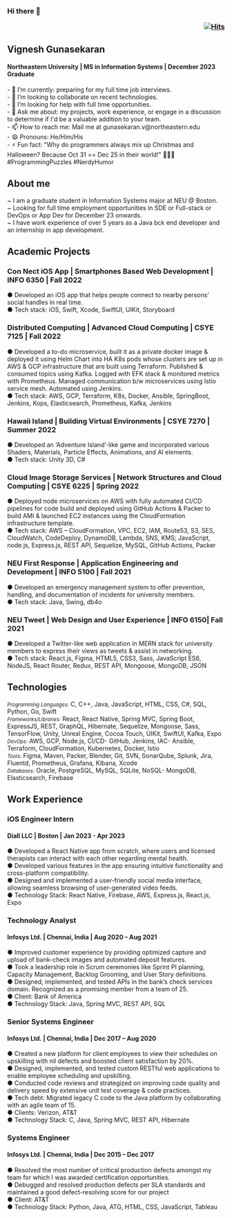 ### Hi there 👋    <p align='right'>[![Hits](https://hits.seeyoufarm.com/api/count/incr/badge.svg?url=https%3A%2F%2Fgithub.com%2FVigneshgvs%2FVigneshgvs&count_bg=%23AEF17B&title_bg=%23585452&icon=addthis.svg&icon_color=%23F1EBEB&title=Views&edge_flat=false)](https://hits.seeyoufarm.com)</p> 
## Vignesh Gunasekaran
<h4 border-bottom='none'>Northeastern University | MS in Information Systems | December 2023 Graduate</h4>
- 🌱 I’m currently: preparing for my full time job interviews.</br>
- 👯 I’m looking to collaborate on recent technologies.</br>
- 🤔 I’m looking for help with full time opportunities.</br>
- 💬 Ask me about:  my projects, work experience, or engage in a discussion to determine if I'd be a valuable addition to your team.</br>
- 📫 How to reach me: Mail me at gunasekaran.v@northeastern.edu</br>
- 😄 Pronouns: He/Him/His</br>
- ⚡ Fun fact: "Why do programmers always mix up Christmas and Halloween? Because Oct 31 == Dec 25 in their world!" 🎃🎄😆 #ProgrammingPuzzles #NerdyHumor</br>
  
## About me
~ I am a graduate student in Information Systems major at NEU @ Boston.</br>
~ Looking for full time employment opportunities in SDE or Full-stack or DevOps or App Dev for December 23 onwards.</br>
~ I have work experience of over 5 years as a Java bck end developer and an internship in app development. </br>

## Academic Projects
### Con Nect iOS App | Smartphones Based Web Development | INFO 6350 | Fall 2022
● Developed an iOS app that helps people connect to nearby persons’ social handles in real time. </br>
● Tech stack: iOS, Swift, Xcode, SwiftUI, UIKit, Storyboard</br>
### Distributed Computing | Advanced Cloud Computing | CSYE 7125 | Fall 2022
● Developed a to-do microservice, built it as a private docker image & deployed it using Helm Chart into HA K8s pods whose clusters are 
set up in AWS & GCP infrastructure that are built using Terraform. Published & consumed topics using Kafka. Logged with EFK stack &
monitored metrics with Prometheus. Managed communication b/w microservices using Istio service mesh. Automated using Jenkins.</br>
● Tech stack: AWS, GCP, Terraform, K8s, Docker, Ansible, SpringBoot, Jenkins, Kops, Elasticsearch, Prometheus, Kafka, Jenkins</br>
### Hawaii Island | Building Virtual Environments | CSYE 7270 | Summer 2022
● Developed an ‘Adventure Island’-like game and incorporated various Shaders, Materials, Particle Effects, Animations, and AI elements.</br>
● Tech stack: Unity 3D, C#</br>
### Cloud Image Storage Services | Network Structures and Cloud Computing | CSYE 6225 | Spring 2022
● Deployed node microservices on AWS with fully automated CI/CD pipelines for code build and deployed using GitHub Actions & Packer 
to build AMI & launched EC2 instances using the CloudFormation infrastructure template.</br>
● Tech stack: AWS – CloudFormation, VPC, EC2, IAM, Route53, S3, SES, CloudWatch, CodeDeploy, DynamoDB, Lambda, SNS, KMS; 
JavaScript, node.js, Express.js, REST API, Sequelize, MySQL, GitHub Actions, Packer</br>
### NEU First Response | Application Engineering and Development | INFO 5100 | Fall 2021
● Developed an emergency management system to offer prevention, handling, and documentation of incidents for university members.</br>
● Tech stack: Java, Swing, db4o</br>
### NEU Tweet | Web Design and User Experience | INFO 6150| Fall 2021
● Developed a Twitter-like web application in MERN stack for university members to express their views as tweets & assist in networking.</br>
● Tech stack: React.js, Figma, HTML5, CSS3, Sass, JavaScript ES6, NodeJS, React Router, Redux, REST API, Mongoose, MongoDB, JSON</br>

## Technologies	       
<i style="font-size: smaller;">Programming Languages:</i>	C, C++, Java, JavaScript, HTML, CSS, C#, SQL, Python, Go, Swift</br>
<i style="font-size: smaller;">Frameworks/Libraries:</i>	React, React Native, Spring MVC, Spring Boot, ExpressJS, REST, GraphQL, Hibernate, Sequelize, Mongoose, Sass, TensorFlow, Unity, Unreal Engine, Cocoa Touch, UIKit, SwiftUI, Kafka, Expo</br>
<i style="font-size: smaller;">DevOps:</i>	AWS, GCP, Node.js, CI/CD- GitHub, Jenkins, IAC- Ansible, Terraform, CloudFormation, Kubernetes, Docker, Istio</br>
<i style="font-size: smaller;">Tools:</i>	Figma, Maven, Packer, Blender, Git, SVN, SonarQube, Splunk, Jira, Fluentd, Prometheus, Grafana, Kibana, Xcode</br>
<i style="font-size: smaller;">Databases:</i>	Oracle, PostgreSQL, MySQL, SQLite, NoSQL- MongoDB, Elasticsearch, Firebase</br>

## Work Experience
### iOS Engineer Intern
#### Diall LLC | Boston | Jan 2023 - Apr 2023
● Developed a React Native app from scratch, where users and licensed therapists can interact with each other regarding mental health.</br>
● Developed various features in the app ensuring intuitive functionality and cross-platform compatibility.</br>
● Designed and implemented a user-friendly social media interface, allowing seamless browsing of user-generated video feeds.</br>
● Technology Stack: React Native, Firebase, AWS, Express.js, React.js, Expo </br>
### Technology Analyst 
#### Infosys Ltd. | Chennai, India | Aug 2020 – Aug 2021
● Improved customer experience by providing optimized capture and upload of bank-check images and automated deposit features.</br>
● Took a leadership role in Scrum ceremonies like Sprint PI planning, Capacity Management, Backlog Grooming, and User Story definitions.</br>
● Designed, implemented, and tested APIs in the bank’s check services domain. Recognized as a promising member from a team of 25.</br>
● Client: Bank of America</br>
● Technology Stack: Java, Spring MVC, REST API, SQL</br>
### Senior Systems Engineer 
#### Infosys Ltd. | Chennai, India | Dec 2017 – Aug 2020
● Created a new platform for client employees to view their schedules on upskilling with nil defects and boosted client satisfaction by 20%.</br>
● Designed, implemented, and tested custom RESTful web applications to enable employee scheduling and upskilling.</br>
● Conducted code reviews and strategized on improving code quality and delivery speed by extensive unit test coverage & code practices. </br>
● Tech debt: Migrated legacy C code to the Java platform by collaborating with an agile team of 15.</br>
● Clients: Verizon, AT&T</br>
● Technology Stack: C, Java, Spring MVC, REST API, Hibernate</br>
### Systems Engineer
#### Infosys Ltd. | Chennai, India | Dec 2015 – Dec 2017
● Resolved the most number of critical production defects amongst my team for which I was awarded certification opportunities.</br>
● Debugged and resolved production defects per SLA standards and maintained a good defect-resolving score for our project</br>
● Client: AT&T</br>
● Technology Stack: Python, Java, ATG, HTML, CSS, JavaScript, Tableau</br>

<!--
<svg fill="none" viewBox="0 0 800 400" width="800" height="400" xmlns="http://www.w3.org/2000/svg">
	<foreignObject width="100%" height="100%">
		<div xmlns="http://www.w3.org/1999/xhtml">
			<style>
				@keyframes rotate {
					0% {
						transform: rotate(3deg);
					}
					100% {
						transform: rotate(-3deg);
					}
				}
				@keyframes gradientBackground {
					0% {
						background-position: 0% 50%;
					}
					50% {
						background-position: 100% 50%;
					}
					100% {
						background-position: 0% 50%;
					}
				}
				@keyframes fadeIn {
					0% {
						opacity: 0;
					}
					66% {
						opacity: 0;
					}
					100% {
						opacity: 1;
					}
				}
				.container {
					font-family:
						system-ui,
						-apple-system,
						'Segoe UI',
						Roboto,
						Helvetica,
						Arial,
						sans-serif,
						'Apple Color Emoji',
						'Segoe UI Emoji';
					display: flex;
					flex-direction: column;
					align-items: center;
					justify-content: center;
					margin: 0;
					width: 100%;
					height: 400px;
					background: linear-gradient(-45deg, #fc5c7d, #6a82fb, #05dfd7);
					background-size: 600% 400%;
					animation: gradientBackground 10s ease infinite;
					border-radius: 10px;
					color: white;
					text-align: center;
				}
				h1 {
					font-size: 50px;
					line-height: 1.3;
					letter-spacing: 5px;
					text-transform: uppercase;
					text-shadow:
						0 1px 0 #efefef,
						0 2px 0 #efefef,
						0 3px 0 #efefef,
						0 4px 0 #efefef,
						0 12px 5px rgba(0, 0, 0, 0.1);
					animation: rotate ease-in-out 1s infinite alternate;
				}
				p {
					font-size: 20px;
					text-shadow: 0 1px 0 #efefef;
					animation: 5s ease 0s normal forwards 1 fadeIn;
				}
			</style>
			<div class="container">
				<h1>Made with HTML &amp; CSS<br/>not an animated GIF</h1>
				<p>Click to see the source</p>
			</div>
		</div>
	</foreignObject>
</svg>
-->
<!--
**Vigneshgvs/Vigneshgvs** is a ✨ _special_ ✨ repository because its `README.md` (this file) appears on your GitHub profile.

Here are some ideas to get you started:

- 🔭 I’m currently working on ...
- 🌱 I’m currently learning ...
- 👯 I’m looking to collaborate on ...
- 🤔 I’m looking for help with ...
- 💬 Ask me about ...
- 📫 How to reach me: ...
- 😄 Pronouns: ...
- ⚡ Fun fact: ...
-->
